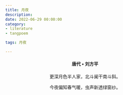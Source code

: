 ```yaml
---
title: 月夜
description:
date: 2022-06-29 00:00:00
category:
- literature
- tangpoem

tags: 月夜

---
```


<div id="poem-author">
唐代 • 刘方平
</div>
<div id="poem-body">
<p class="poem-paragraph">更深月色半人家，北斗阑干南斗斜。</p>
<p class="poem-paragraph">今夜偏知春气暖，虫声新透绿窗纱。</p>

</div>

<style>

#poem-author {
    width: 100%;
    text-align: center;
    margin: 20px 0;
    font-weight: bold;
}
#poem-body {
    width: 100%;
    text-align: center;
}
.poem-paragraph {
    font-family: "仿宋"
}

</style>